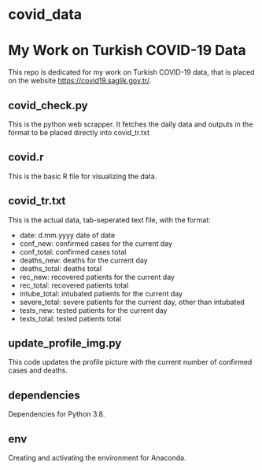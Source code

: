 # covid_data
# My Work on Turkish COVID-19 Data
This repo is dedicated for my work on Turkish COVID-19 data, that is placed on the website https://covid19.saglik.gov.tr/.

## covid_check.py
This is the python web scrapper. It fetches the daily data and outputs in the format to be placed directly into covid_tr.txt

## covid.r
This is the basic R file for visualizing the data.

## covid_tr.txt
This is the actual data, tab-seperated text file, with the format:
* date: d.mm.yyyy date of date
* conf_new: confirmed cases for the current day
* conf_total: confirmed cases total
* deaths_new: deaths for the current day
* deaths_total: deaths total
* rec_new: recovered patients for the current day
* rec_total: recovered patients total
* intube_total: intubated patients for the current day
* severe_total: severe patients for the current day, other than intubated
* tests_new: tested patients for the current day
* tests_total: tested patients total

## update_profile_img.py
This code updates the profile picture with the current number of confirmed cases and deaths.

## dependencies
Dependencies for Python 3.8.

## env
Creating and activating the environment for Anaconda.
